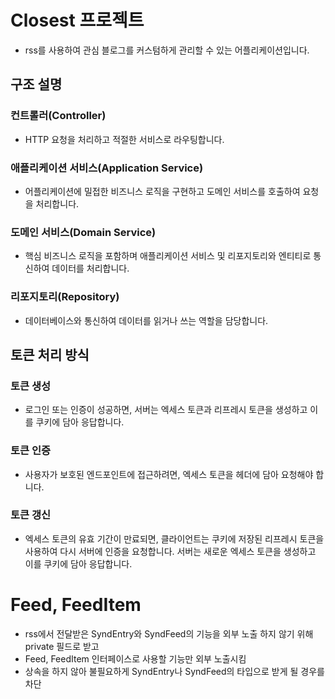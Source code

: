 # Closest 프로젝트
- rss를 사용하여 관심 블로그를 커스텀하게 관리할 수 있는 어플리케이션입니다. 


## 구조 설명
### 컨트롤러(Controller)
- HTTP 요청을 처리하고 적절한 서비스로 라우팅합니다.
### 애플리케이션 서비스(Application Service)
- 어플리케이션에 밀접한 비즈니스 로직을 구현하고 도메인 서비스를 호출하여 요청을 처리합니다. 
### 도메인 서비스(Domain Service)
- 핵심 비즈니스 로직을 포함하며 애플리케이션 서비스 및 리포지토리와 엔티티로 통신하여 데이터를 처리합니다.
### 리포지토리(Repository)
- 데이터베이스와 통신하여 데이터를 읽거나 쓰는 역할을 담당합니다.

## 토큰 처리 방식
### 토큰 생성
- 로그인 또는 인증이 성공하면, 서버는 엑세스 토큰과 리프레시 토큰을 생성하고 이를 쿠키에 담아 응답합니다.
### 토큰 인증
- 사용자가 보호된 엔드포인트에 접근하려면, 엑세스 토큰을 헤더에 담아 요청해야 합니다.
### 토큰 갱신
- 엑세스 토큰의 유효 기간이 만료되면, 클라이언트는 쿠키에 저장된 리프레시 토큰을 사용하여 다시 서버에 인증을 요청합니다. 서버는 새로운 엑세스 토큰을 생성하고 이를 쿠키에 담아 응답합니다.


# Feed, FeedItem
- rss에서 전달받은 SyndEntry와 SyndFeed의 기능을 외부 노출 하지 않기 위해 private 필드로 받고 
- Feed, FeedItem 인터페이스로 사용할 기능만 외부 노출시킴
- 상속을 하지 않아 불필요하게 SyndEntry나 SyndFeed의 타입으로 받게 될 경우를 차단